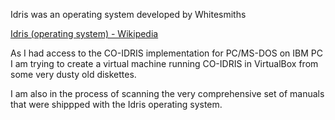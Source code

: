 Idris was an operating system developed by Whitesmiths

[Idris (operating system) - Wikipedia](https://en.wikipedia.org/wiki/Idris_(operating_system))

As I had access to the CO-IDRIS implementation for PC/MS-DOS on IBM PC I am trying to
create a virtual machine running CO-IDRIS in VirtualBox from some very dusty old diskettes.

I am also in the process of scanning the very comprehensive set of manuals that
were shippped with the Idris operating system.
